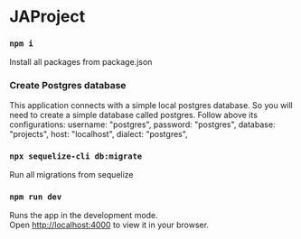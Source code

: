 # JAProject

### `npm i`

Install all packages from package.json

### Create Postgres database
This application connects with a simple local postgres database. So you will need to create a simple database called postgres. Follow above its configurations:
    username: "postgres",
    password: "postgres",
    database: "projects",
    host: "localhost",
    dialect: "postgres",

### `npx sequelize-cli db:migrate`
Run all migrations from sequelize


### `npm run dev`

Runs the app in the development mode.\
Open [http://localhost:4000](http://localhost:4000) to view it in your browser.
